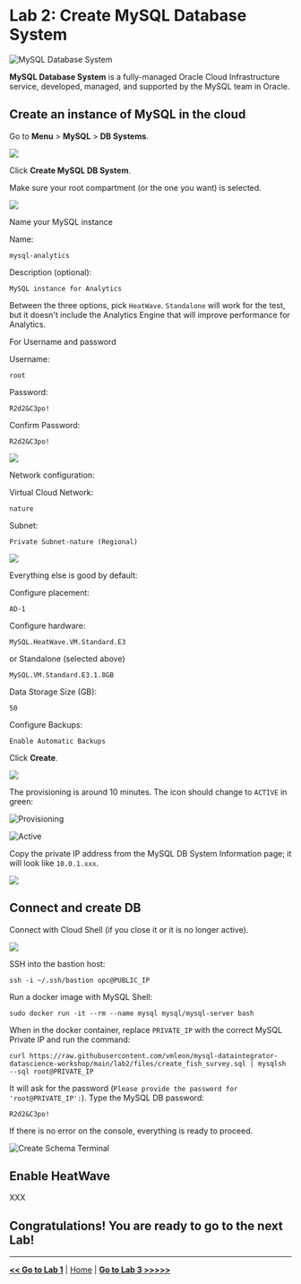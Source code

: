 # Lab 2: Create MySQL Database System

![MySQL Database System](images/mds_banner.png)

**MySQL Database System** is a fully-managed Oracle Cloud Infrastructure service, developed, managed, and supported by the MySQL team in Oracle.

## Create an instance of MySQL in the cloud

Go to **Menu** > **MySQL** > **DB Systems**.

![](images/mysql_menu.png)

Click **Create MySQL DB System**.

Make sure your root compartment (or the one you want) is selected.

![](images/mysql_create_button.png)

Name your MySQL instance

Name: 

```
mysql-analytics
```

Description (optional): 

```
MySQL instance for Analytics
```

Between the three options, pick `HeatWave`. `Standalone` will work for the test, but it doesn't include the Analytics Engine that will improve performance for Analytics.

For Username and password

Username: 

```
root
```

Password: 

```
R2d2&C3po!
```

Confirm Password: 

```
R2d2&C3po!
```

![](images/mysql_create_db_fields.png)

Network configuration:

Virtual Cloud Network: 

```
nature
```

Subnet: 

```
Private Subnet-nature (Regional)
```

![](images/mysql_vcn_fields.png)

Everything else is good by default:

Configure placement: 

```
AD-1
```

Configure hardware: 

```
MySQL.HeatWave.VM.Standard.E3
```

or Standalone (selected above)

```
MySQL.VM.Standard.E3.1.8GB
```

Data Storage Size (GB): 

```
50
```

Configure Backups: 

```
Enable Automatic Backups
```

Click **Create**.

![](images/mysql_shape_fields.png)

The provisioning is around 10 minutes. The icon should change to `ACTIVE` in green:

![Provisioning](images/mds-provisioning.png)

![Active](images/mds-active.png)

Copy the private IP address from the MySQL DB System Information page; it will look like `10.0.1.xxx`.

![](images/mysql_private_ip.png)

## Connect and create DB

Connect with Cloud Shell (if you close it or it is no longer active).

![](images/cloud_shell.png)

SSH into the bastion host:

```
ssh -i ~/.ssh/bastion opc@PUBLIC_IP
```

Run a docker image with MySQL Shell:

```
sudo docker run -it --rm --name mysql mysql/mysql-server bash
```

When in the docker container, replace `PRIVATE_IP` with the correct MySQL Private IP and run the command:

```
curl https://raw.githubusercontent.com/vmleon/mysql-dataintegrator-datascience-workshop/main/lab2/files/create_fish_survey.sql | mysqlsh --sql root@PRIVATE_IP
```

It will ask for the password (`Please provide the password for 'root@PRIVATE_IP':`). Type the MySQL DB password:

```
R2d2&C3po!
```

If there is no error on the console, everything is ready to proceed.

![Create Schema Terminal](images/create_schema_mysql_terminal.png)

## Enable HeatWave

XXX

## Congratulations! You are ready to go to the next Lab!

---

[**<< Go to Lab 1**](../lab1/README.md) | [Home](../README.md) | [**Go to Lab 3 >>>>>**](../lab3/README.md)